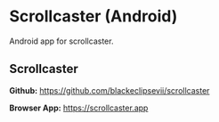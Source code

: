# Scrollcaster (Android)

Android app for scrollcaster.

## Scrollcaster

**Github:**
https://github.com/blackeclipsevii/scrollcaster

**Browser App:** https://scrollcaster.app